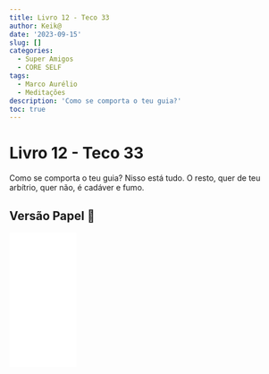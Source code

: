 ```yaml
---
title: Livro 12 - Teco 33
author: Keik@
date: '2023-09-15'
slug: []
categories:
  - Super Amigos
  - CORE SELF
tags:
  - Marco Aurélio
  - Meditações
description: 'Como se comporta o teu guia?'
toc: true
---
```


# Livro 12 - Teco 33

Como se comporta o teu guia? Nisso está tudo. O resto, quer de teu arbítrio, quer não, é cadáver e fumo.

## Versão Papel :book:
<iframe style="width:120px;height:240px;" marginwidth="0" marginheight="0" scrolling="no" frameborder="0" src="//ws-na.amazon-adsystem.com/widgets/q?ServiceVersion=20070822&OneJS=1&Operation=GetAdHtml&MarketPlace=BR&source=ss&ref=as_ss_li_til&ad_type=product_link&tracking_id=mundodekeika-20&language=pt_BR&marketplace=amazon&region=BR&placement=B092FVY4BB&asins=B092FVY4BB&linkId=37c5ec14221f61f811029aa88b520891&show_border=true&link_opens_in_new_window=true"></iframe>
